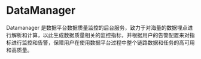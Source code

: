 # DataManager

Datamanager 是数据平台数据质量监控的后台服务，致力于对海量的数据埋点进行解析和计算，以此生成数据质量相关的监控指标，并根据用户的告警配置来对指标进行监控和告警，保障用户在使用数据平台过程中整个链路数据和任务的高可用和高质量。
